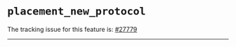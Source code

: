 # `placement_new_protocol`

The tracking issue for this feature is: [#27779]

[#27779]: https://github.com/rust-lang/rust/issues/27779

------------------------
